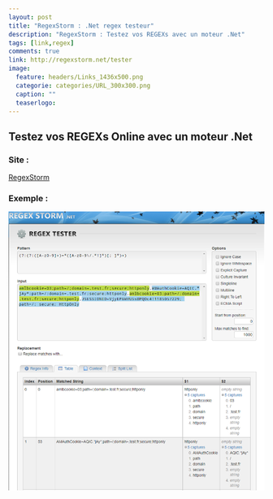 ```yaml
---
layout: post
title: "RegexStorm : .Net regex testeur"
description: "RegexStorm : Testez vos REGEXs avec un moteur .Net"
tags: [link,regex]
comments: true
link: http://regexstorm.net/tester
image:
  feature: headers/Links_1436x500.png
  categorie: categories/URL_300x300.png
  caption: ""
  teaserlogo: 
---
```

## Testez vos REGEXs Online avec un moteur .Net

### Site : 
<a href="http://regexstorm.net/tester">RegexStorm</a>

### Exemple :

![RegexStorm](/images/articles/2018-07-12-links/regexstorm.png)
